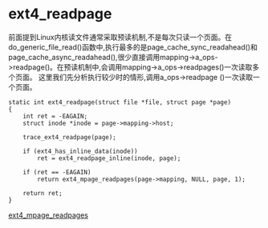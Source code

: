 # ext4_readpage

前面提到Linux内核读文件通常采取预读机制,不是每次只读一个页面。在do_generic_file_read()函数中,执行最多的是page_cache_sync_readahead()和page_cache_async_readahead(),很少直接调用mapping->a_ops->readpage()。在预读机制中,会调用mapping->a_ops->readpages()一次读取多个页面。
这里我们先分析执行较少时的情形,调用a_ops->readpage ()一次读取一个页面。

```
static int ext4_readpage(struct file *file, struct page *page)
{
	int ret = -EAGAIN;
	struct inode *inode = page->mapping->host;

	trace_ext4_readpage(page);

	if (ext4_has_inline_data(inode))
		ret = ext4_readpage_inline(inode, page);

	if (ret == -EAGAIN)
		return ext4_mpage_readpages(page->mapping, NULL, page, 1);

	return ret;
}
```

[ext4_mpage_readpages](../readpage.c/ext4_mpage_readpages.md)